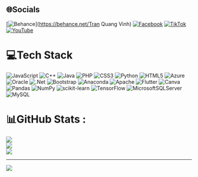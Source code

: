 
## 🌐Socials
[![Behance](https://img.shields.io/badge/Behance-1769ff?logo=behance&logoColor=white)](https://behance.net/Tran Quang Vinh) [![Facebook](https://img.shields.io/badge/Facebook-%231877F2.svg?logo=Facebook&logoColor=white)](https://facebook.com/https://www.facebook.com/VinhIt2003/) [![TikTok](https://img.shields.io/badge/TikTok-%23000000.svg?logo=TikTok&logoColor=white)](https://tiktok.com/@https://l.facebook.com/l.php?u=https%3A%2F%2Fwww.tiktok.com%2F%40tranquangvinh739%3F_t%3DZS-8uMWb7IgP25%26_r%3D1%26fbclid%3DIwZXh0bgNhZW0CMTAAAR2WMnYzJmMMTMVtPPdrh7MLUTXH7F2c6bJdAD36tIXuHzNcd60qYl1wN_0_aem_NvS_BlmxW_luCrxW4R1iEg&h=AT1jZQ69dELzhd3IOUhSxOY4M_2pdCqinOL2qwhOLP1cAQPN5uPgDMhqQ13w2L3ecptzA1dnnDBUMgHf_QpzvgKqkgC9K_E5ZVtcMCkgF5kDRpz_FkAcRKLj9WUd_jpNNCAFmRZwl4vVBHr7HLFCXA) [![YouTube](https://img.shields.io/badge/YouTube-%23FF0000.svg?logo=YouTube&logoColor=white)](https://youtube.com/c/https://www.youtube.com/@QuangVinhTran-ih5oz) 

# 💻Tech Stack
![JavaScript](https://img.shields.io/badge/javascript-%23323330.svg?style=for-the-badge&logo=javascript&logoColor=%23F7DF1E) ![C++](https://img.shields.io/badge/c++-%2300599C.svg?style=for-the-badge&logo=c%2B%2B&logoColor=white) ![Java](https://img.shields.io/badge/java-%23ED8B00.svg?style=for-the-badge&logo=java&logoColor=white) ![PHP](https://img.shields.io/badge/php-%23777BB4.svg?style=for-the-badge&logo=php&logoColor=white) ![CSS3](https://img.shields.io/badge/css3-%231572B6.svg?style=for-the-badge&logo=css3&logoColor=white) ![Python](https://img.shields.io/badge/python-3670A0?style=for-the-badge&logo=python&logoColor=ffdd54) ![HTML5](https://img.shields.io/badge/html5-%23E34F26.svg?style=for-the-badge&logo=html5&logoColor=white) ![Azure](https://img.shields.io/badge/azure-%230072C6.svg?style=for-the-badge&logo=azure-devops&logoColor=white) ![Oracle](https://img.shields.io/badge/Oracle-F80000?style=for-the-badge&logo=oracle&logoColor=white) ![.Net](https://img.shields.io/badge/.NET-5C2D91?style=for-the-badge&logo=.net&logoColor=white) ![Bootstrap](https://img.shields.io/badge/bootstrap-%23563D7C.svg?style=for-the-badge&logo=bootstrap&logoColor=white) ![Anaconda](https://img.shields.io/badge/Anaconda-%2344A833.svg?style=for-the-badge&logo=anaconda&logoColor=white) ![Apache](https://img.shields.io/badge/apache-%23D42029.svg?style=for-the-badge&logo=apache&logoColor=white) ![Flutter](https://img.shields.io/badge/Flutter-%2302569B.svg?style=for-the-badge&logo=Flutter&logoColor=white) ![Canva](https://img.shields.io/badge/Canva-%2300C4CC.svg?style=for-the-badge&logo=Canva&logoColor=white) ![Pandas](https://img.shields.io/badge/pandas-%23150458.svg?style=for-the-badge&logo=pandas&logoColor=white) ![NumPy](https://img.shields.io/badge/numpy-%23013243.svg?style=for-the-badge&logo=numpy&logoColor=white) ![scikit-learn](https://img.shields.io/badge/scikit--learn-%23F7931E.svg?style=for-the-badge&logo=scikit-learn&logoColor=white) ![TensorFlow](https://img.shields.io/badge/TensorFlow-%23FF6F00.svg?style=for-the-badge&logo=TensorFlow&logoColor=white) ![MicrosoftSQLServer](https://img.shields.io/badge/Microsoft%20SQL%20Sever-CC2927?style=for-the-badge&logo=microsoft%20sql%20server&logoColor=white) ![MySQL](https://img.shields.io/badge/mysql-%2300f.svg?style=for-the-badge&logo=mysql&logoColor=white)
# 📊GitHub Stats :
![](https://github-readme-stats.vercel.app/api?username=VinhIT2003&theme=radical&hide_border=false&include_all_commits=false&count_private=false)<br/>
![](https://github-readme-streak-stats.herokuapp.com/?user=VinhIT2003&theme=radical&hide_border=false)<br/>
![](https://github-readme-stats.vercel.app/api/top-langs/?username=VinhIT2003&theme=radical&hide_border=false&include_all_commits=false&count_private=false&layout=compact)

---
[![](https://visitcount.itsvg.in/api?id=VinhIT2003&icon=0&color=0)](https://visitcount.itsvg.in)
